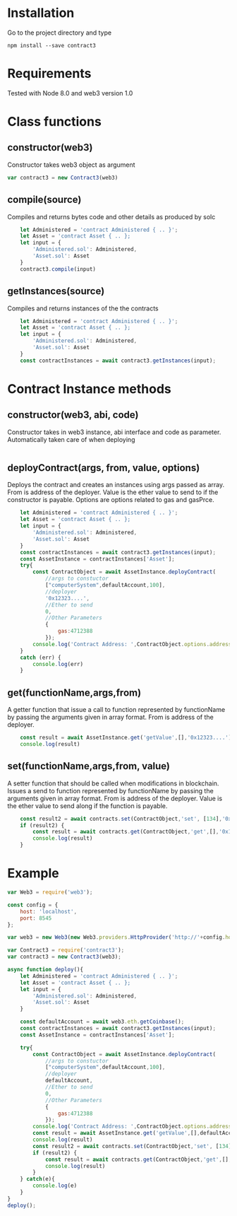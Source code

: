 # Installation

Go to the project directory and type

`npm install --save contract3`

# Requirements

Tested with Node 8.0 and web3 version 1.0

# Class functions

## constructor(web3)
Constructor takes web3 object as argument
```javascript
var contract3 = new Contract3(web3)
```

## compile(source)
Compiles and returns bytes code and other details as produced by solc
```javascript
    let Administered = 'contract Administered { .. }';
    let Asset = 'contract Asset { .. };
    let input = {
        'Administered.sol': Administered,
        'Asset.sol': Asset
    }
    contract3.compile(input)
```

## getInstances(source)
Compiles and returns instances of the the contracts
```javascript
    let Administered = 'contract Administered { .. }';
    let Asset = 'contract Asset { .. };
    let input = {
        'Administered.sol': Administered,
        'Asset.sol': Asset
    }
    const contractInstances = await contract3.getInstances(input);
```

# Contract Instance methods

## constructor(web3, abi, code)
Constructor takes in web3 instance, abi interface and code as parameter. Automatically taken care of when deploying 
```javascript

```
## deployContract(args, from, value, options)
Deploys the contract and creates an instances using args passed as array. From is address of the deployer. Value is the ether value to send to if the constructor is payable. Options are options related to gas and gasPrce.
```javascript
    let Administered = 'contract Administered { .. }';
    let Asset = 'contract Asset { .. };
    let input = {
        'Administered.sol': Administered,
        'Asset.sol': Asset
    }
    const contractInstances = await contract3.getInstances(input);
    const AssetInstance = contractInstances['Asset'];
    try{
        const ContractObject = await AssetInstance.deployContract(
            //args to constuctor
            ["computerSystem",defaultAccount,100],
            //deployer
            '0x12323....', 
            //Ether to send
            0, 
            //Other Parameters
            {
                gas:4712388
            });
        console.log('Contract Address: ',ContractObject.options.address)
    }
    catch (err) {
        console.log(err)
    }
```

## get(functionName,args,from) 
A getter function that issue a call to function represented by functionName by passing the arguments given in array format. From is address of the deployer.
```javascript
    const result = await AssetInstance.get('getValue',[],'0x12323....');
    console.log(result)
```

## set(functionName,args,from, value)
A setter function that should be called when modifications in blockchain. Issues a send to function represented by functionName by passing the arguments given in array format. From is address of the deployer. Value is the ether value to send along if the function is payable.
```javascript
    const result2 = await contracts.set(ContractObject,'set', [134],'0x12323....', 0);
    if (result2) {
        const result = await contracts.get(ContractObject,'get',[],'0x12323....');
        console.log(result)
    }
```

# Example
```javascript
var Web3 = require('web3');

const config = {
    host: 'localhost',
    port: 8545
};

var web3 = new Web3(new Web3.providers.HttpProvider('http://'+config.host+":"+config.port));

var Contract3 = require('contract3');
var contract3 = new Contract3(web3);

async function deploy(){
    let Administered = 'contract Administered { .. }';
    let Asset = 'contract Asset { .. };
    let input = {
        'Administered.sol': Administered,
        'Asset.sol': Asset
    }

    const defaultAccount = await web3.eth.getCoinbase();
    const contractInstances = await contract3.getInstances(input);
    const AssetInstance = contractInstances['Asset'];

    try{
        const ContractObject = await AssetInstance.deployContract(
            //args to constuctor
            ["computerSystem",defaultAccount,100],
            //deployer
            defaultAccount, 
            //Ether to send
            0, 
            //Other Parameters
            {
                gas:4712388
            });
        console.log('Contract Address: ',ContractObject.options.address)
        const result = await AssetInstance.get('getValue',[],defaultAccount);
        console.log(result)
        const result2 = await contracts.set(ContractObject,'set', [134],defaultAccount);
        if (result2) {
            const result = await contracts.get(ContractObject,'get',[],defaultAccount);
            console.log(result)
        }
    } catch(e){
        console.log(e)
    }
}
deploy();
```